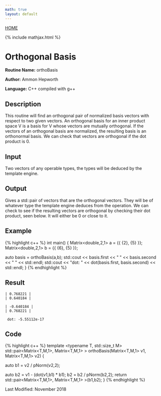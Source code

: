 ```yaml
---
math: true
layout: default
---
```

<a href="https://ammonhepworth.github.io/MATH4610/index">HOME</a>

{% include mathjax.html %}

# Orthogonal Basis

**Routine Name:** orthoBasis

**Author:** Ammon Hepworth

**Language:** C++ compiled with g++


## Description

This routine will find an orthogonal pair of normalized basis vectors with respect to two given vectors. An orthogonal basis for an inner product space V is a basis for V whose vectors are mutually orthogonal. If the vectors of an orthogonal basis are normalized, the resulting basis is an orthonormal basis. We can check that vectors are orthogonal if the dot product is 0.

## Input

Two vectors of any operable types, the types will be deduced by the template engine.

## Output

Gives a std::pair of vectors that are the orthogonal vectors. They will be of whatever type the template engine deduces from the operation. We can check to see if the resulting vectors are orthogonal by checking their dot product, seen below. It will either be 0 or close to it.

## Example

{% highlight c++ %}
int main() 
{
  Matrix<double,2,1> a = {{ {2},
                            {5} }}; 
  Matrix<double,2,1> b = {{ {6},
                            {5} }}; 


  auto basis = orthoBasis(a,b);
  std::cout << basis.first << " " << basis.second << " " << std::endl;
  std::cout << "dot: " << dot(basis.first, basis.second) << std::endl;
}
{% endhighlight %}

## Result
```
| 0.768221 |
| 0.640184 |

| -0.640184 |
| 0.768221 |
 
 dot: -5.55112e-17
```

## Code

{% highlight c++ %}
template <typename T, std::size_t M>
std::pair<Matrix<T,M,1>, Matrix<T,M,1> > orthoBasis(Matrix<T,M,1> v1, Matrix<T,M,1> v2)
{

  auto b1 = v2 / pNorm(v2,2);

  auto b2 = v1 - (dot(v1,b1) * b1);
  b2 = b2 / pNorm(b2,2);
  return std::pair<Matrix<T,M,1>, Matrix<T,M,1> >(b1,b2);
}
{% endhighlight %}

Last Modified: November 2018
